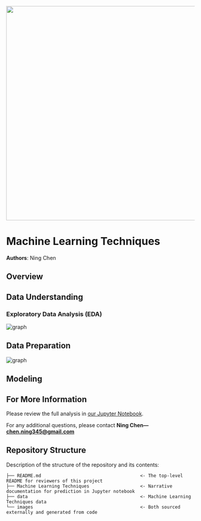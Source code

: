<p>
<img src="images/.jpg" width="900" height="574">
</p>


# Machine Learning Techniques

**Authors**: Ning Chen


## Overview


## Data Understanding


### Exploratory Data Analysis (EDA)

![graph](images/.png)





## Data Preparation




![graph](images/.png)



## Modeling






## For More Information

Please review the full analysis in [our Jupyter Notebook]().

For any additional questions, please contact **Ning Chen—chen.ning345@gmail.com**

## Repository Structure

Description of the structure of the repository and its contents:

```
├── README.md                                     <- The top-level README for reviewers of this project
├── Machine Learning Techniques                   <- Narrative documentation for prediction in Jupyter notebook
├── data                                          <- Machine Learning Techniques data
└── images                                        <- Both sourced externally and generated from code

```
